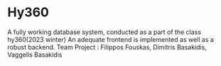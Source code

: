 # Hy360
A fully working database system, conducted as a part of the class hy360(2023 winter)
An adequate frontend is implemented as well as a robust backend.
Team Project : Filippos Fouskas, Dimitris Basakidis, Vaggelis Basakidis
